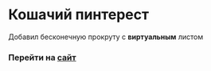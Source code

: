 # Кошачий пинтерест

Добавил бесконечную прокруту с **виртуальным** листом

### Перейти на [сайт]()
